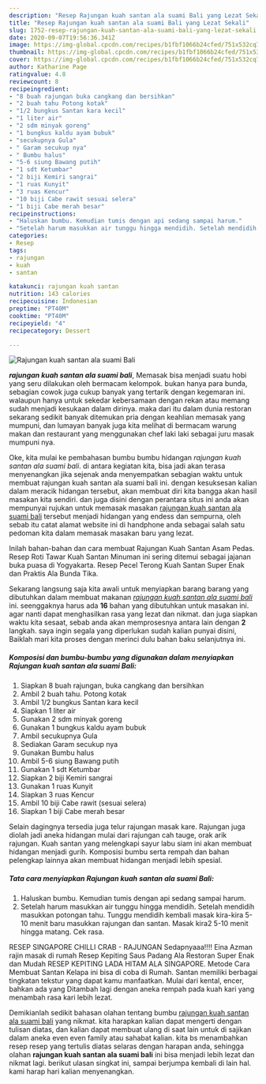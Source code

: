 ```yaml
---
description: "Resep Rajungan kuah santan ala suami Bali yang Lezat Sekali"
title: "Resep Rajungan kuah santan ala suami Bali yang Lezat Sekali"
slug: 1752-resep-rajungan-kuah-santan-ala-suami-bali-yang-lezat-sekali
date: 2020-09-07T19:56:36.341Z
image: https://img-global.cpcdn.com/recipes/b1fbf1066b24cfed/751x532cq70/rajungan-kuah-santan-ala-suami-bali-foto-resep-utama.jpg
thumbnail: https://img-global.cpcdn.com/recipes/b1fbf1066b24cfed/751x532cq70/rajungan-kuah-santan-ala-suami-bali-foto-resep-utama.jpg
cover: https://img-global.cpcdn.com/recipes/b1fbf1066b24cfed/751x532cq70/rajungan-kuah-santan-ala-suami-bali-foto-resep-utama.jpg
author: Katharine Page
ratingvalue: 4.8
reviewcount: 8
recipeingredient:
- "8 buah rajungan buka cangkang dan bersihkan"
- "2 buah tahu Potong kotak"
- "1/2 bungkus Santan kara kecil"
- "1 liter air"
- "2 sdm minyak goreng"
- "1 bungkus kaldu ayam bubuk"
- "secukupnya Gula"
- " Garam secukup nya"
- " Bumbu halus"
- "5-6 siung Bawang putih"
- "1 sdt Ketumbar"
- "2 biji Kemiri sangrai"
- "1 ruas Kunyit"
- "3 ruas Kencur"
- "10 biji Cabe rawit sesuai selera"
- "1 biji Cabe merah besar"
recipeinstructions:
- "Haluskan bumbu. Kemudian tumis dengan api sedang sampai harum."
- "Setelah harum masukkan air tunggu hingga mendidih. Setelah mendidih masukkan potongan tahu. Tunggu mendidih kembali masak kira-kira 5-10 menit baru masukkan rajungan dan santan. Masak kira2 5-10 menit hingga matang. Cek rasa."
categories:
- Resep
tags:
- rajungan
- kuah
- santan

katakunci: rajungan kuah santan 
nutrition: 143 calories
recipecuisine: Indonesian
preptime: "PT40M"
cooktime: "PT40M"
recipeyield: "4"
recipecategory: Dessert

---
```



![Rajungan kuah santan ala suami Bali](https://img-global.cpcdn.com/recipes/b1fbf1066b24cfed/751x532cq70/rajungan-kuah-santan-ala-suami-bali-foto-resep-utama.jpg)

<b><i>rajungan kuah santan ala suami bali</i></b>, Memasak bisa menjadi suatu hobi yang seru dilakukan oleh bermacam kelompok. bukan hanya para bunda, sebagian cowok juga cukup banyak yang tertarik dengan kegemaran ini. walaupun hanya untuk sekedar kebersamaan dengan rekan atau memang sudah menjadi kesukaan dalam dirinya. maka dari itu dalam dunia restoran sekarang sedikit banyak ditemukan pria dengan keahlian memasak yang mumpuni, dan lumayan banyak juga kita melihat di bermacam warung makan dan restaurant yang menggunakan chef laki laki sebagai juru masak mumpuni nya.

Oke, kita mulai ke pembahasan bumbu bumbu hidangan <i>rajungan kuah santan ala suami bali</i>. di antara kegiatan kita, bisa jadi akan terasa menyenangkan jika sejenak anda menyempatkan sebagian waktu untuk membuat rajungan kuah santan ala suami bali ini. dengan kesuksesan kalian dalam meracik hidangan tersebut, akan membuat diri kita bangga akan hasil masakan kita sendiri. dan juga disini dengan perantara situs ini anda akan mempunyai rujukan untuk memasak masakan <u>rajungan kuah santan ala suami bali</u> tersebut menjadi hidangan yang endess dan sempurna, oleh sebab itu catat alamat website ini di handphone anda sebagai salah satu pedoman kita dalam memasak masakan baru yang lezat.

Inilah bahan-bahan dan cara membuat Rajungan Kuah Santan Asam Pedas. Resep Roti Tawar Kuah Santan Minuman ini sering ditemui sebagai jajanan buka puasa di Yogyakarta. Resep Pecel Terong Kuah Santan Super Enak dan Praktis Ala Bunda Tika.


Sekarang langsung saja kita awali untuk menyiapkan barang barang yang dibutuhkan dalam membuat makanan <u><i>rajungan kuah santan ala suami bali</i></u> ini. seenggaknya harus ada <b>16</b> bahan yang dibutuhkan untuk masakan ini. agar nanti dapat menghasilkan rasa yang lezat dan nikmat. dan juga siapkan waktu kita sesaat, sebab anda akan memprosesnya antara lain dengan <b>2</b> langkah. saya ingin segala yang diperlukan sudah kalian punyai disini, Baiklah mari kita proses dengan merinci dulu bahan baku selanjutnya ini.

<!--inarticleads1-->

##### Komposisi dan bumbu-bumbu yang digunakan dalam menyiapkan Rajungan kuah santan ala suami Bali:

1. Siapkan 8 buah rajungan, buka cangkang dan bersihkan
1. Ambil 2 buah tahu. Potong kotak
1. Ambil 1/2 bungkus Santan kara kecil
1. Siapkan 1 liter air
1. Gunakan 2 sdm minyak goreng
1. Gunakan 1 bungkus kaldu ayam bubuk
1. Ambil secukupnya Gula
1. Sediakan  Garam secukup nya
1. Gunakan  Bumbu halus
1. Ambil 5-6 siung Bawang putih
1. Gunakan 1 sdt Ketumbar
1. Siapkan 2 biji Kemiri sangrai
1. Gunakan 1 ruas Kunyit
1. Siapkan 3 ruas Kencur
1. Ambil 10 biji Cabe rawit (sesuai selera)
1. Siapkan 1 biji Cabe merah besar


Selain dagingnya tersedia juga telur rajungan masak kare. Rajungan juga diolah jadi aneka hidangan mulai dari rajungan cah tauge, orak arik rajungan. Kuah santan yang melengkapi sayur labu siam ini akan membuat hidangan menjadi gurih. Komposisi bumbu serta rempah dan bahan pelengkap lainnya akan membuat hidangan menjadi lebih spesial. 

<!--inarticleads2-->

##### Tata cara menyiapkan Rajungan kuah santan ala suami Bali:

1. Haluskan bumbu. Kemudian tumis dengan api sedang sampai harum.
1. Setelah harum masukkan air tunggu hingga mendidih. Setelah mendidih masukkan potongan tahu. Tunggu mendidih kembali masak kira-kira 5-10 menit baru masukkan rajungan dan santan. Masak kira2 5-10 menit hingga matang. Cek rasa.


RESEP SINGAPORE CHILLI CRAB - RAJUNGAN Sedapnyaaa!!!! Eina Azman rajin masak di rumah Resep Kepiting Saus Padang Ala Restoran Super Enak dan Mudah RESEP KEPITING LADA HITAM ALA SINGAPORE. Metode Cara Membuat Santan Kelapa ini bisa di coba di Rumah. Santan memiliki berbagai tingkatan tekstur yang dapat kamu manfaatkan. Mulai dari kental, encer, bahkan ada yang Ditambah lagi dengan aneka rempah pada kuah kari yang menambah rasa kari lebih lezat. 

Demikianlah sedikit bahasan olahan tentang bumbu <u>rajungan kuah santan ala suami bali</u> yang nikmat. kita harapkan kalian dapat mengerti dengan tulisan diatas, dan kalian dapat membuat ulang di saat lain untuk di sajikan dalam aneka even even family atau sahabat kalian. kita bs menambahkan resep resep yang tertulis diatas selaras dengan harapan anda, sehingga olahan <b>rajungan kuah santan ala suami bali</b> ini bisa menjadi lebih lezat dan nikmat lagi. berikut ulasan singkat ini, sampai berjumpa kembali di lain hal. kami harap hari kalian menyenangkan.
